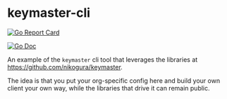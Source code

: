 # keymaster-cli

[![Go Report Card](https://goreportcard.com/badge/github.com/nikogura/keymaster-cli)](https://goreportcard.com/report/github.com/nikogura/keymaster-cli)

[![Go Doc](https://img.shields.io/badge/godoc-reference-blue.svg?style=flat-square)](http://godoc.org/github.com/nikogura/secrets/pkg/keymaster-cli)

An example of the `keymaster` cli tool that leverages the libraries at https://github.com/nikogura/keymaster.

The idea is that you put your org-specific config here and build your own client your own way, while the libraries that drive it can remain public.
